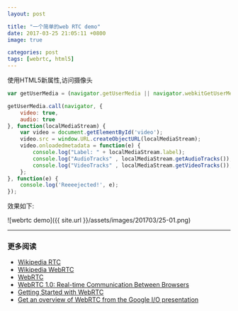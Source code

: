 ```yaml
---
layout: post

title: "一个简单的web RTC demo"
date: 2017-03-25 21:05:11 +0800
image: true

categories: post
tags: [webrtc, html5]
---
```


使用HTML5新属性,访问摄像头

```javascript
var getUserMedia = (navigator.getUserMedia || navigator.webkitGetUserMedia || navigator.mozGetUserMedia || navigator.msGetUserMedia);

getUserMedia.call(navigator, {
    video: true,
    audio: true
}, function(localMediaStream) {
    var video = document.getElementById('video');
    video.src = window.URL.createObjectURL(localMediaStream);
    video.onloadedmetadata = function(e) {
        console.log("Label: " + localMediaStream.label);
        console.log("AudioTracks" , localMediaStream.getAudioTracks());
        console.log("VideoTracks" , localMediaStream.getVideoTracks());
    };
}, function(e) {
    console.log('Reeeejected!', e);
});
```

效果如下:

![webrtc demo]({{ site.url }}/assets/images/201703/25-01.png)


---
### 更多阅读
- [Wikipedia RTC](https://en.wikipedia.org/wiki/Real-time_communication)
- [Wikipedia WebRTC](https://en.wikipedia.org/wiki/WebRTC)
- [WebRTC](https://codelabs.developers.google.com/codelabs/webrtc-web/#0)
- [WebRTC 1.0: Real-time Communication Between Browsers](http://w3c.github.io/webrtc-pc/)
- [Getting Started with WebRTC](https://www.html5rocks.com/en/tutorials/webrtc/basics/)
- [Get an overview of WebRTC from the Google I/O presentation](https://io13webrtc.appspot.com/)

